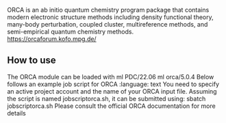 ORCA is an ab initio quantum chemistry program package that contains modern electronic structure methods including density functional theory, many-body perturbation, coupled cluster, multireference methods, and semi-empirical quantum chemistry methods.
https://orcaforum.kofo.mpg.de/

## How to use

The ORCA module can be loaded with
ml PDC/22.06
ml orca/5.0.4
Below follows an example job script for ORCA
:language: text
You need to specify an active project account and the name of your ORCA input file.
Assuming the script is named jobscriptorca.sh, it can be submitted using:
sbatch jobscriptorca.sh
Please consult the official ORCA documentation for more details
